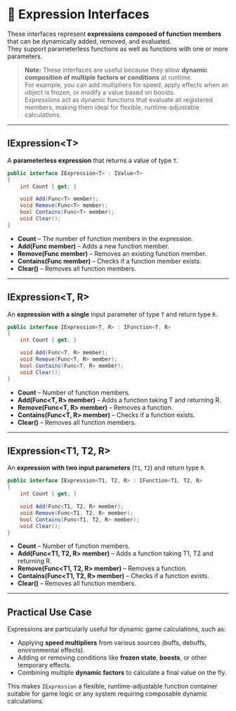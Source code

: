 # 🧩 Expression Interfaces
These interfaces represent **expressions composed of function members** that can be dynamically added, removed, and evaluated.  
They support parameterless functions as well as functions with one or more parameters.
> **Note:** These interfaces are useful because they allow **dynamic composition of multiple factors or conditions** at runtime.  
> For example, you can add multipliers for speed, apply effects when an object is frozen, or modify a value based on boosts.  
> Expressions act as dynamic functions that evaluate all registered members, making them ideal for flexible, runtime-adjustable calculations.
---
## IExpression&lt;T&gt;
A **parameterless expression** that returns a value of type `T`.
```csharp
public interface IExpression<T> : IValue<T>
{
    int Count { get; }

    void Add(Func<T> member);
    void Remove(Func<T> member);
    bool Contains(Func<T> member);
    void Clear();
}
```
- **Count** – The number of function members in the expression.
- **Add(Func<T> member)** – Adds a new function member.
- **Remove(Func<T> member)** – Removes an existing function member.
- **Contains(Func<T> member)** – Checks if a function member exists.
- **Clear()** – Removes all function members.
---
## IExpression<T, R>
An **expression with a single** input parameter of type `T` and return type `R`.
```csharp
public interface IExpression<T, R> : IFunction<T, R>
{
    int Count { get; }

    void Add(Func<T, R> member);
    void Remove(Func<T, R> member);
    bool Contains(Func<T, R> member);
    void Clear();
}
```
- **Count** – Number of function members.
- **Add(Func<T, R> member)** – Adds a function taking T and returning R.
- **Remove(Func<T, R> member)** – Removes a function.
- **Contains(Func<T, R> member)** – Checks if a function exists.
- **Clear()** – Removes all function members.
---
## IExpression<T1, T2, R>
An **expression with two input parameters** (`T1`, `T2`) and return type `R`.
```csharp
public interface IExpression<T1, T2, R> : IFunction<T1, T2, R>
{
    int Count { get; }

    void Add(Func<T1, T2, R> member);
    void Remove(Func<T1, T2, R> member);
    bool Contains(Func<T1, T2, R> member);
    void Clear();
}
```
- **Count** – Number of function members.
- **Add(Func<T1, T2, R> member)** – Adds a function taking T1, T2 and returning R.
- **Remove(Func<T1, T2, R> member)** – Removes a function.
- **Contains(Func<T1, T2, R> member)** – Checks if a function exists.
- **Clear()** – Removes all function members.
---
## Practical Use Case
Expressions are particularly useful for dynamic game calculations, such as:
- Applying **speed multipliers** from various sources (buffs, debuffs, environmental effects).
- Adding or removing conditions like **frozen state**, **boosts**, or other temporary effects.
- Combining multiple **dynamic factors** to calculate a final value on the fly.

This makes `IExpression` a flexible, runtime-adjustable function container suitable for game logic or any system requiring composable dynamic calculations.